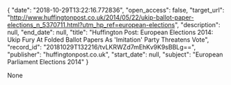 {
  "date": "2018-10-29T13:22:16.772836", 
  "open_access": false, 
  "target_url": "http://www.huffingtonpost.co.uk/2014/05/22/ukip-ballot-paper-elections_n_5370711.html?utm_hp_ref=european-elections", 
  "description": null, 
  "end_date": null, 
  "title": "Huffington Post: European Elections 2014: Ukip Fury At Folded Ballot Papers As 'Imitation' Party Threatens Vote", 
  "record_id": "20181029T132216/tvLKRWZd7mEhKv9K9sBBLg==", 
  "publisher": "huffingtonpost.co.uk", 
  "start_date": null, 
  "subject": "European Parliament Elections 2014"
}

None